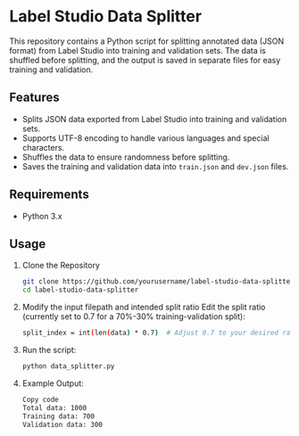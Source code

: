 # Label Studio Data Splitter

This repository contains a Python script for splitting annotated data (JSON format) from Label Studio into training and validation sets. The data is shuffled before splitting, and the output is saved in separate files for easy training and validation.

## Features

- Splits JSON data exported from Label Studio into training and validation sets.
- Supports UTF-8 encoding to handle various languages and special characters.
- Shuffles the data to ensure randomness before splitting.
- Saves the training and validation data into `train.json` and `dev.json` files.

## Requirements

- Python 3.x

## Usage

1. Clone the Repository

   ```bash
   git clone https://github.com/yourusername/label-studio-data-splitter.git
   cd label-studio-data-splitter


2. Modify the input filepath and intended split ratio
Edit the split ratio (currently set to 0.7 for a 70%-30% training-validation split):
  
   ```bash
   split_index = int(len(data) * 0.7)  # Adjust 0.7 to your desired ratio

3. Run the script:
   ```bash
   python data_splitter.py


4. Example Output:
   ```bash
   Copy code
   Total data: 1000
   Training data: 700
   Validation data: 300
